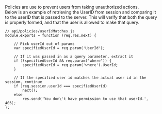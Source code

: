 Policies are use to prevent users from taking unauthorized actions.  
Below is an example of retrieving the UserID from session and comparing it to the userID that is passed to the server.  This will verify that both the query is properly formed, and that the user is allowed to make that query.

```
// api/policies/userIdMatches.js
module.exports = function (req,res,next) {

    // Pick userId out of params
    var specifiedUserId = req.param('UserId');
    
    // If it was passed in as a query parameter, extract it
    if (!specifiedUserId && req.param('where')) {
        specifiedUserId = req.param('where').UserId;
    }

    // If the specified user id matches the actual user id in the session, continue
    if (req.session.userId === specifiedUserId)
        next();
    else
        res.send('You don\'t have permission to use that userId.', 403);
};
```
